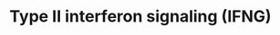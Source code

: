 ---
annotations:
- type: Pathway Ontology
  value: type II interferon signaling pathway
- type: Cell Type Ontology
  value: macrophage
authors:
- MaintBot
- Chaodc
- AlexanderPico
- Khanspers
- Ddigles
- Mkutmon
description: Adapted from Raza et al. (2008). This pathway is initiated by IFNG binding
  to its receptor and a subsequent phosphorylation cascade involving a number of the
  JAK and STAT family of proteins. Several transcriptionally active complexes are
  formed (STAT1 homodimer, ISGF3 complex, STAT1:STAT1:IRF9 complex) and the pathway
  culminates with the transcriptional activation of target genes. [1]
last-edited: 2013-10-17
organisms:
- Mus musculus
redirect_from:
- /index.php/Pathway:WP1253
- /instance/WP1253
schema-jsonld:
- '@context': https://schema.org/
  '@id': https://wikipathways.github.io/pathways/WP1253.html
  '@type': Dataset
  creator:
    '@type': Organization
    name: WikiPathways
  description: Adapted from Raza et al. (2008). This pathway is initiated by IFNG
    binding to its receptor and a subsequent phosphorylation cascade involving a number
    of the JAK and STAT family of proteins. Several transcriptionally active complexes
    are formed (STAT1 homodimer, ISGF3 complex, STAT1:STAT1:IRF9 complex) and the
    pathway culminates with the transcriptional activation of target genes. [1]
  keywords:
  - Ptpn11
  - G1P3
  - Irf4
  - Cybb
  - Ifngr2
  - Socs3
  - Ifngr1
  - Ciita
  - Sfpi1
  - Cxcl10
  - HIST2H4
  - Stat1
  - Prkcd
  - GBP1
  - Cxcl9
  - Il1b
  - Jak2
  - Stat2
  - HLA-B
  - Icam1
  - Ifng
  - Irf8
  - Nos2
  - OAS1
  - Irf9
  - Irf1
  - Ifit2
  - Isgf3
  - Irf2
  - Ifnb1
  - Socs1
  - Jak1
  - IFNA
  - Eif2ak2
  - Psmb9
  - Reg1
  - Tap1
  - Isg15
  license: CC0
  name: Type II interferon signaling (IFNG)
seo: CreativeWork
title: Type II interferon signaling (IFNG)
wpid: WP1253
---